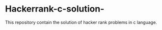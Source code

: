 # Hackerrank-c-solution-
This repository  contain the solution of hacker rank problems in c language.
